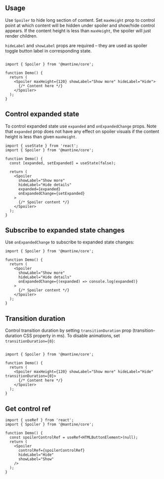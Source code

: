## Usage

Use `Spoiler` to hide long section of content. Set `maxHeight` prop to control point at which content will be hidden under spoiler and show/hide control appears. If the content height is less than `maxHeight`, the spoiler will just render children.

`hideLabel` and `showLabel` props are required – they are used as spoiler toggle button label in corresponding state.

```

import { Spoiler } from '@mantine/core';

function Demo() {
  return (
    <Spoiler maxHeight={120} showLabel="Show more" hideLabel="Hide">
      {/* Content here */}
    </Spoiler>
  );
}
```

## Control expanded state

To control expanded state use `expanded` and `onExpandedChange` props. Note that `expanded` prop does not have any effect on spoiler visuals if the content height is less than given `maxHeight`.

```tsx
import { useState } from 'react';
import { Spoiler } from '@mantine/core';

function Demo() {
  const [expanded, setExpanded] = useState(false);

  return (
    <Spoiler
      showLabel="Show more"
      hideLabel="Hide details"
      expanded={expanded}
      onExpandedChange={setExpanded}
    >
      {/* Spoiler content */}
    </Spoiler>
  );
}
```

## Subscribe to expanded state changes

Use `onExpandedChange` to subscribe to expanded state changes:

```tsx
import { Spoiler } from '@mantine/core';

function Demo() {
  return (
    <Spoiler
      showLabel="Show more"
      hideLabel="Hide details"
      onExpandedChange={(expanded) => console.log(expanded)}
    >
      {/* Spoiler content */}
    </Spoiler>
  );
}
```

## Transition duration

Control transition duration by setting `transitionDuration` prop (transition-duration CSS property in ms). To disable animations, set `transitionDuration={0}`:

```

import { Spoiler } from '@mantine/core';

function Demo() {
  return (
    <Spoiler maxHeight={120} showLabel="Show more" hideLabel="Hide" transitionDuration={0}>
      {/* Content here */}
    </Spoiler>
  );
}
```

## Get control ref

```tsx
import { useRef } from 'react';
import { Spoiler } from '@mantine/core';

function Demo() {
  const spoilerControlRef = useRef<HTMLButtonElement>(null);
  return (
    <Spoiler
      controlRef={spoilerControlRef}
      hideLabel="Hide"
      showLabel="Show"
    />
  );
}
```